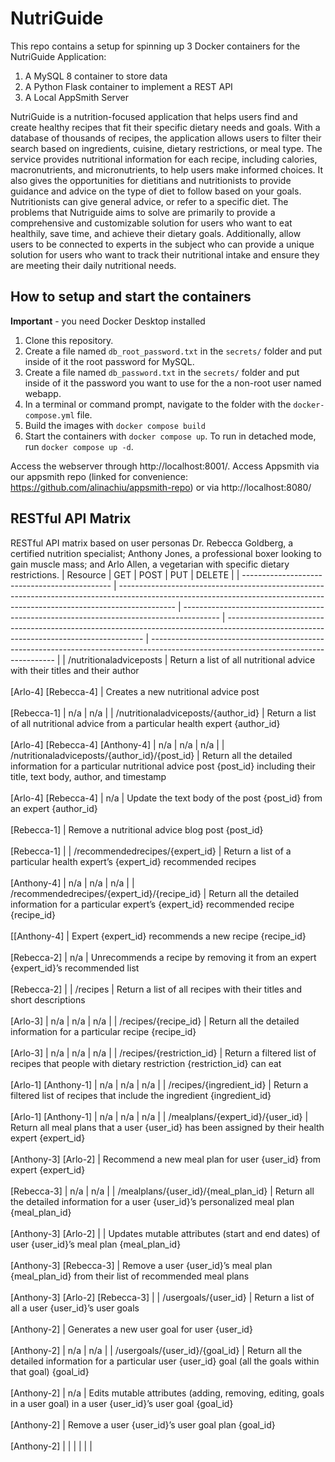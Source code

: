 # NutriGuide

This repo contains a setup for spinning up 3 Docker containers for the NutriGuide Application: 
1. A MySQL 8 container to store data
2. A Python Flask container to implement a REST API
3. A Local AppSmith Server

NutriGuide is a nutrition-focused application that helps users find and create healthy recipes that fit their specific dietary needs and goals. With a database of thousands of recipes, the application allows users to filter their search based on ingredients, cuisine, dietary restrictions, or meal type. The service provides nutritional information for each recipe, including calories, macronutrients, and micronutrients, to help users make informed choices. It also gives the opportunities for dietitians and nutritionists to provide guidance and advice on the type of diet to follow based on your goals. Nutritionists can give general advice, or refer to a specific diet.  The problems that Nutriguide aims to solve are primarily to provide a comprehensive and customizable solution for users who want to eat healthily, save time, and achieve their dietary goals. Additionally, allow users to be connected to experts in the subject who can provide a unique solution for users who want to track their nutritional intake and ensure they are meeting their daily nutritional needs. 

## How to setup and start the containers
**Important** - you need Docker Desktop installed

1. Clone this repository.  
2. Create a file named `db_root_password.txt` in the `secrets/` folder and put inside of it the root password for MySQL. 
3. Create a file named `db_password.txt` in the `secrets/` folder and put inside of it the password you want to use for the a non-root user named webapp. 
4. In a terminal or command prompt, navigate to the folder with the `docker-compose.yml` file.  
5. Build the images with `docker compose build`
6. Start the containers with `docker compose up`.  To run in detached mode, run `docker compose up -d`. 

Access the webserver through http://localhost:8001/. Access Appsmith via our appsmith repo (linked for convenience: https://github.com/alinachiu/appsmith-repo) or via http://localhost:8080/

## RESTful API Matrix
RESTful API matrix based on user personas Dr. Rebecca Goldberg, a certified nutrition specialist; Anthony Jones, a professional boxer looking to gain muscle mass; and Arlo Allen, a vegetarian with specific dietary restrictions.
| Resource                                      | GET                                                                                                                                                                        | POST                                                                                    | PUT                                                                                                                                     | DELETE                                                                                                                               |
| --------------------------------------------- | -------------------------------------------------------------------------------------------------------------------------------------------------------------------------- | --------------------------------------------------------------------------------------- | --------------------------------------------------------------------------------------------------------------------------------------- | ------------------------------------------------------------------------------------------------------------------------------------ |
| /nutritionaladviceposts                       | Return a list of all nutritional advice with their titles and their author<br><br>[Arlo-4] [Rebecca-4]                                                                     | Creates a new nutritional advice post<br><br>[Rebecca-1]                                | n/a                                                                                                                                     | n/a                                                                                                                                  |
| /nutritionaladviceposts/{author_id}           | Return a list of all nutritional advice from a particular health expert {author_id}<br><br>[Arlo-4] [Rebecca-4] [Anthony-4]                                                | n/a                                                                                     | n/a                                                                                                                                     | n/a                                                                                                                                  |
| /nutritionaladviceposts/{author_id}/{post_id} | Return all the detailed information for a particular nutritional advice post {post_id} including their title, text body, author, and timestamp<br><br>[Arlo-4] [Rebecca-4] | n/a                                                                                     | Update the text body of the post {post_id} from an expert {author_id}<br><br>[Rebecca-1]                                                | Remove a nutritional advice blog post {post_id}<br><br>[Rebecca-1]                                                                   |
| /recommendedrecipes/{expert_id}               | Return a list of a particular health expert’s {expert_id} recommended recipes<br><br>[Anthony-4]                                                                           | n/a                                                                                     | n/a                                                                                                                                     | n/a                                                                                                                                  |
| /recommendedrecipes/{expert_id}/{recipe_id}   | Return all the detailed information for a particular expert’s {expert_id} recommended recipe {recipe_id}<br><br>[[Anthony-4]                                               | Expert {expert_id} recommends a new recipe {recipe_id}<br><br>[Rebecca-2]               | n/a                                                                                                                                     | Unrecommends a recipe by removing it from an expert {expert_id}’s recommended list<br><br>[Rebecca-2]                                |
| /recipes                                      | Return a list of all recipes with their titles and short descriptions<br><br>[Arlo-3]                                                                                      | n/a                                                                                     | n/a                                                                                                                                     | n/a                                                                                                                                  |
| /recipes/{recipe_id}                          | Return all the detailed information for a particular recipe {recipe_id}<br><br>[Arlo-3]                                                                                    | n/a                                                                                     | n/a                                                                                                                                     | n/a                                                                                                                                  |
| /recipes/{restriction_id}                     | Return a filtered list of recipes that people with dietary restriction {restriction_id} can eat<br><br>[Arlo-1] [Anthony-1]                                                | n/a                                                                                     | n/a                                                                                                                                     | n/a                                                                                                                                  |
| /recipes/{ingredient_id}                      | Return a filtered list of recipes that include the ingredient {ingredient_id}<br><br>[Arlo-1] [Anthony-1]                                                                  | n/a                                                                                     | n/a                                                                                                                                     | n/a                                                                                                                                  |
| /mealplans/{expert_id}/{user_id}              | Return all meal plans that a user {user_id} has been assigned by their health expert {expert_id}<br><br>[Anthony-3] [Arlo-2]                                               | Recommend a new meal plan for user {user_id} from expert {expert_id}<br><br>[Rebecca-3] | n/a                                                                                                                                     | n/a                                                                                                                                  |
| /mealplans/{user_id}/{meal_plan_id}           | Return all the detailed information for a user {user_id}’s personalized meal plan {meal_plan_id}<br><br>[Anthony-3] [Arlo-2]                                               |                                                                                         | Updates mutable attributes (start and end dates) of user {user_id}’s meal plan {meal_plan_id}<br><br>[Anthony-3] [Rebecca-3]            | Remove a user {user_id}’s meal plan {meal_plan_id} from their list of recommended meal plans<br><br>[Anthony-3] [Arlo-2] [Rebecca-3] |
| /usergoals/{user_id}                          | Return a list of all a user {user_id}’s user goals<br><br>[Anthony-2]                                                                                                      | Generates a new user goal for user {user_id}<br><br>[Anthony-2]                         | n/a                                                                                                                                     | n/a                                                                                                                                  |
| /usergoals/{user_id}/{goal_id}                | Return all the detailed information for a particular user {user_id} goal (all the goals within that goal) {goal_id}<br><br>[Anthony-2]                                     | n/a                                                                                     | Edits mutable attributes (adding, removing, editing, goals in a user goal) in a user {user_id}’s user goal {goal_id}<br><br>[Anthony-2] | Remove a user {user_id}’s user goal plan {goal_id}<br><br>[Anthony-2]                                                                |
|                                               |                                                                                                                                                                            |                                                                                         |                                                                                                                                         |

